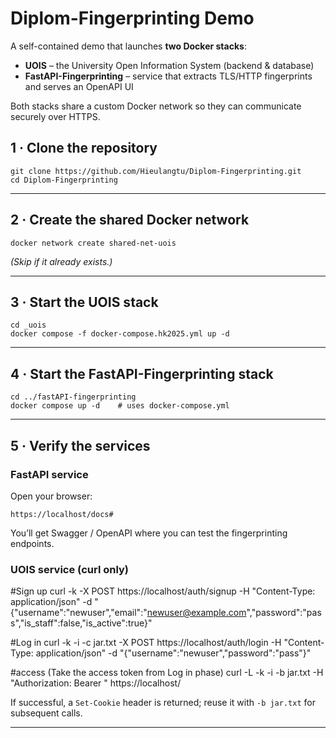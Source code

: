 # Diplom-Fingerprinting Demo

A self-contained demo that launches **two Docker stacks**:

- **UOIS** – the University Open Information System (backend & database)
- **FastAPI-Fingerprinting** – service that extracts TLS/HTTP fingerprints and serves an OpenAPI UI

Both stacks share a custom Docker network so they can communicate securely over HTTPS.

## 1 · Clone the repository

    git clone https://github.com/Hieulangtu/Diplom-Fingerprinting.git
    cd Diplom-Fingerprinting

---

## 2 · Create the shared Docker network

    docker network create shared-net-uois

_(Skip if it already exists.)_

---

## 3 · Start the **UOIS** stack

    cd _uois
    docker compose -f docker-compose.hk2025.yml up -d

---

## 4 · Start the **FastAPI-Fingerprinting** stack

    cd ../fastAPI-fingerprinting
    docker compose up -d    # uses docker-compose.yml

---

## 5 · Verify the services

### FastAPI service

Open your browser:

    https://localhost/docs#

You’ll get Swagger / OpenAPI where you can test the fingerprinting endpoints.

### UOIS service (curl only)

#Sign up
curl -k -X POST https://localhost/auth/signup -H "Content-Type: application/json" -d "{\"username\":\"newuser\",\"email\":\"newuser@example.com\",\"password\":\"pass\",\"is_staff\":false,\"is_active\":true}"

#Log in
curl -k -i -c jar.txt -X POST https://localhost/auth/login -H "Content-Type: application/json" -d "{\"username\":\"newuser\",\"password\":\"pass\"}"

#access (Take the access token from Log in phase)
curl -L -k -i -b jar.txt -H "Authorization: Bearer <Token>" https://localhost/

If successful, a `Set-Cookie` header is returned; reuse it with `-b jar.txt` for subsequent calls.

---
